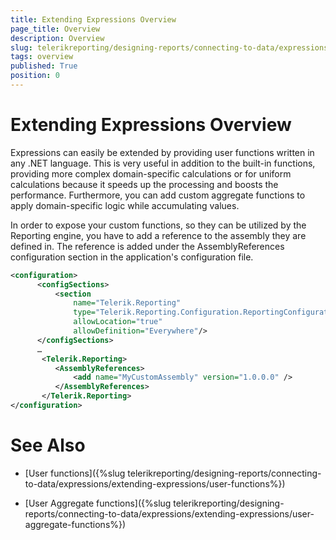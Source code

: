 ```yaml
---
title: Extending Expressions Overview
page_title: Overview 
description: Overview
slug: telerikreporting/designing-reports/connecting-to-data/expressions/extending-expressions/overview
tags: overview
published: True
position: 0
---
```


# Extending Expressions Overview

Expressions can easily be extended by providing user functions written in any .NET language. This is very useful in addition to the built-in functions, providing more complex domain-specific calculations or for uniform calculations because it speeds up the processing and boosts the performance. Furthermore, you can add custom aggregate functions to apply domain-specific logic while accumulating values.

In order to expose your custom functions, so they can be utilized by the Reporting engine, you have to add a reference to the assembly they are defined in. The reference is added under the AssemblyReferences configuration section in the application's configuration file. 
    
````XML
<configuration>
      <configSections>
          <section
              name="Telerik.Reporting"
              type="Telerik.Reporting.Configuration.ReportingConfigurationSection, Telerik.Reporting"
              allowLocation="true"
              allowDefinition="Everywhere"/>
      </configSections>
      …
       <Telerik.Reporting>
          <AssemblyReferences>
              <add name="MyCustomAssembly" version="1.0.0.0" />
          </AssemblyReferences>
       </Telerik.Reporting>
</configuration>
````

# See Also

* [User functions]({%slug telerikreporting/designing-reports/connecting-to-data/expressions/extending-expressions/user-functions%})

* [User Aggregate functions]({%slug telerikreporting/designing-reports/connecting-to-data/expressions/extending-expressions/user-aggregate-functions%})
